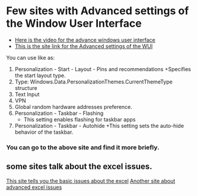 # Few sites with Advanced settings of the Window User Interface

+ [Here is the video for the advance windows user interface](https://www.youtube.com/watch?v=VLWt5HEyjsA)
+ [This is the site link for the Advanced settings of the WUI](https://learn.microsoft.com/en-us/windows/apps/develop/settings/settings-windows-11)

You can use like as:
1. Personalization - Start - Layout - Pins and recommendations
   +Specifies the start layout type.
1. Type: Windows.Data.PersonalizationThemes.CurrentThemeType structure
1. Text Input
1. VPN
1. Global random hardware addresses preference.
1. Personalization - Taskbar - Flashing
   + This setting enables flashing for taskbar apps
1. Personalization - Taskbar - Autohide
   +This setting sets the auto-hide behavior of the taskbar.

### You can go to the above site and find it more briefly.

## some sites talk about the excel issues.

[This site tells you the basic issues about the excel](https://bsuite365.com/blog/excel/common-problems-with-shared-excel-files-solutions/)
[Another site about advanced excel issues](https://www1.jestor.com/blog/jestor-process/14-excel-spreadsheet-problems-for-business-and-how-to-solve-them/)
